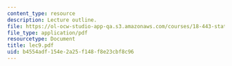 ```yaml
---
content_type: resource
description: Lecture outline.
file: https://ol-ocw-studio-app-qa.s3.amazonaws.com/courses/18-443-statistics-for-applications-fall-2003/b4554adf154e2a25f148f8e23cbf8c96_lec9.pdf
file_type: application/pdf
resourcetype: Document
title: lec9.pdf
uid: b4554adf-154e-2a25-f148-f8e23cbf8c96
---
```

